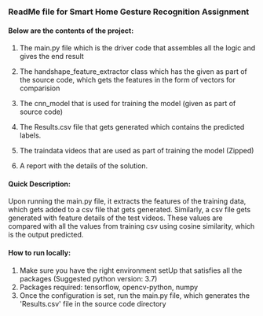 ### ReadMe file for Smart Home Gesture Recognition Assignment

#### Below are the contents of the project:  

1) The main.py file which is the driver code that assembles all the logic and gives the end result

2) The handshape_feature_extractor class which has the given as part of the source code, which gets the features in the form of vectors for comparision

3) The cnn_model that is used for training the model (given as part of source code)

4) The Results.csv file that gets generated which contains the predicted labels.

5) The traindata videos that are used as part of training the model (Zipped)

6) A report with the details of the solution.

#### Quick Description:  
Upon running the main.py file, it extracts the features of the training data, which gets added to a csv file that gets generated. Similarly, a csv file gets generated with feature details of the test videos. These values are compared with all the values from training csv using cosine similarity, which is the output predicted.

#### How to run locally:
1) Make sure you have the right environment setUp that satisfies all the packages (Suggested python version: 3.7)
2) Packages required: tensorflow, opencv-python, numpy
3) Once the configuration is set, run the main.py file, which generates the 'Results.csv' file in the source code directory
